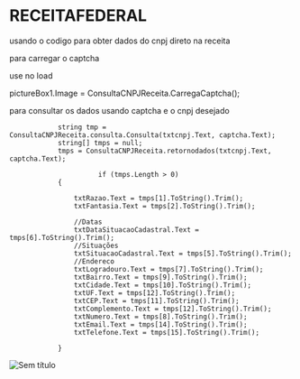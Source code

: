 # RECEITAFEDERAL

usando o codigo para obter dados do cnpj direto na receita

para carregar o captcha

use no load

 pictureBox1.Image = ConsultaCNPJReceita.CarregaCaptcha();
 
 
 para consultar os dados usando captcha e o cnpj desejado
 
                string tmp = ConsultaCNPJReceita.consulta.Consulta(txtcnpj.Text, captcha.Text);
                string[] tmps = null;
                tmps = ConsultaCNPJReceita.retornodados(txtcnpj.Text, captcha.Text);

                          if (tmps.Length > 0)
                {

                    txtRazao.Text = tmps[1].ToString().Trim();
                    txtFantasia.Text = tmps[2].ToString().Trim();

                    //Datas
                    txtDataSituacaoCadastral.Text = tmps[6].ToString().Trim();
                    //Situações
                    txtSituacaoCadastral.Text = tmps[5].ToString().Trim();
                    //Endereco
                    txtLogradouro.Text = tmps[7].ToString().Trim();
                    txtBairro.Text = tmps[9].ToString().Trim();
                    txtCidade.Text = tmps[10].ToString().Trim();
                    txtUF.Text = tmps[12].ToString().Trim();
                    txtCEP.Text = tmps[11].ToString().Trim();
                    txtComplemento.Text = tmps[12].ToString().Trim();
                    txtNumero.Text = tmps[8].ToString().Trim();
                    txtEmail.Text = tmps[14].ToString().Trim();
                    txtTelefone.Text = tmps[15].ToString().Trim();
                  
                }
                

![Sem título](https://user-images.githubusercontent.com/20323161/196717244-749badd7-1dbc-4a60-9e7a-4c04c0617aae.png)
